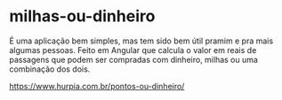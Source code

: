 # milhas-ou-dinheiro
É uma aplicação bem simples, mas tem sido bem útil pramim e pra mais algumas pessoas. Feito em Angular que calcula o valor em reais de passagens que podem ser compradas com dinheiro, milhas ou uma combinação dos dois.

https://www.hurpia.com.br/pontos-ou-dinheiro/
